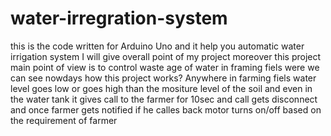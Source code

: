 # water-irregration-system
this is the code written for Arduino Uno  and it help you automatic water irrigation system
I will give overall point of my project 
moreover this project main point of view is to control waste age of water in framing fiels were we can see nowdays 
how this project works?
Anywhere in farming fiels water level goes low or goes high than the mositure level of the soil and even in the water tank 
it gives call to the farmer for 10sec and call gets disconnect and once farmer gets notified if he calles back motor turns on/off 
based on the requirement of farmer
